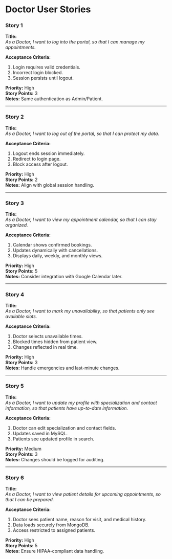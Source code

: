 # Doctor User Stories

### Story 1
**Title:**  
_As a Doctor, I want to log into the portal, so that I can manage my appointments._

**Acceptance Criteria:**  
1. Login requires valid credentials.  
2. Incorrect login blocked.  
3. Session persists until logout.  

**Priority:** High  
**Story Points:** 3  
**Notes:** Same authentication as Admin/Patient.

---

### Story 2
**Title:**  
_As a Doctor, I want to log out of the portal, so that I can protect my data._

**Acceptance Criteria:**  
1. Logout ends session immediately.  
2. Redirect to login page.  
3. Block access after logout.  

**Priority:** High  
**Story Points:** 2  
**Notes:** Align with global session handling.

---

### Story 3
**Title:**  
_As a Doctor, I want to view my appointment calendar, so that I can stay organized._

**Acceptance Criteria:**  
1. Calendar shows confirmed bookings.  
2. Updates dynamically with cancellations.  
3. Displays daily, weekly, and monthly views.  

**Priority:** High  
**Story Points:** 5  
**Notes:** Consider integration with Google Calendar later.

---

### Story 4
**Title:**  
_As a Doctor, I want to mark my unavailability, so that patients only see available slots._

**Acceptance Criteria:**  
1. Doctor selects unavailable times.  
2. Blocked times hidden from patient view.  
3. Changes reflected in real time.  

**Priority:** High  
**Story Points:** 3  
**Notes:** Handle emergencies and last-minute changes.

---

### Story 5
**Title:**  
_As a Doctor, I want to update my profile with specialization and contact information, so that patients have up-to-date information._

**Acceptance Criteria:**  
1. Doctor can edit specialization and contact fields.  
2. Updates saved in MySQL.  
3. Patients see updated profile in search.  

**Priority:** Medium  
**Story Points:** 3  
**Notes:** Changes should be logged for auditing.

---

### Story 6
**Title:**  
_As a Doctor, I want to view patient details for upcoming appointments, so that I can be prepared._

**Acceptance Criteria:**  
1. Doctor sees patient name, reason for visit, and medical history.  
2. Data loads securely from MongoDB.  
3. Access restricted to assigned patients.  

**Priority:** High  
**Story Points:** 5  
**Notes:** Ensure HIPAA-compliant data handling.
